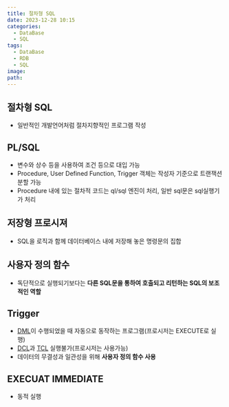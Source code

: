 ```yaml
---
title: 절차형 SQL
date: 2023-12-28 10:15
categories:
  - DataBase
  - SQL
tags:
  - DataBase
  - RDB
  - SQL
image: 
path:
---
```


## 절차형 SQL
- 일반적인 개발언어처럼 절차지향적인 프로그램 작성

## PL/SQL
- 변수와 상수 등을 사용하여 조건 등으로 대입 가능
- Procedure, User Defined Function, Trigger 객체는 작성자 기준으로 트랜잭션 분할 가능
- Procedure 내에 있는 절차적 코드는 ql/sql 엔진이 처리, 일반 sql문은 sql실행기가 처리

## 저장형 프로시져
- SQL을 로직과 함께 데이터베이스 내에 저장해 놓은 명령문의 집합

## 사용자 정의 함수
- 독단적으로 실행되기보다는 **다른 SQL문을 통하여 호출되고 리턴하는 SQL의 보조적인 역할**

## Trigger

- [DML](https://sonjh919.github.io/posts/DML)이 수행되었을 때 자동으로 동작하는 프로그램(프로시저는 EXECUTE로 실행)
- [DCL](https://sonjh919.github.io/posts/DCL)과 [TCL](https://sonjh919.github.io/posts/TCL) 실행불가(프로시저는 사용가능)
- 데이터의 무결성과 일관성을 위해 **사용자 정의 함수 사용**

## EXECUAT IMMEDIATE
- 동적 실행